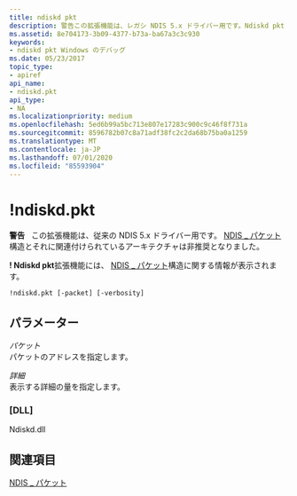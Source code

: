 ```yaml
---
title: ndiskd pkt
description: 警告この拡張機能は、レガシ NDIS 5.x ドライバー用です。Ndiskd pkt 拡張機能には、NDIS_PACKET 構造に関する情報が表示されます。
ms.assetid: 8e704173-3b09-4377-b73a-ba67a3c3c930
keywords:
- ndiskd pkt Windows のデバッグ
ms.date: 05/23/2017
topic_type:
- apiref
api_name:
- ndiskd.pkt
api_type:
- NA
ms.localizationpriority: medium
ms.openlocfilehash: 5ed6b99a5bc713e807e17283c900c9c46f8f731a
ms.sourcegitcommit: 8596782b07c8a71adf38fc2c2da68b75ba0a1259
ms.translationtype: MT
ms.contentlocale: ja-JP
ms.lasthandoff: 07/01/2020
ms.locfileid: "85593904"
---
```

# <a name="ndiskdpkt"></a>!ndiskd.pkt

**警告**   この拡張機能は、従来の NDIS 5.x ドライバー用です。 [NDIS \_ パケット](https://docs.microsoft.com/previous-versions/windows/hardware/network/ff557086(v=vs.85))構造とそれに関連付けられているアーキテクチャは非推奨となりました。

**! Ndiskd pkt**拡張機能には、 [NDIS \_ パケット](https://docs.microsoft.com/previous-versions/windows/hardware/network/ff557086(v=vs.85))構造に関する情報が表示されます。

```console
!ndiskd.pkt [-packet] [-verbosity] 
```

## <a name="parameters"></a>パラメーター

<span id="_______Packet______"></span><span id="_______packet______"></span><span id="_______PACKET______"></span>*パケット*   
パケットのアドレスを指定します。

<span id="_______Verbosity______"></span><span id="_______verbosity______"></span><span id="_______VERBOSITY______"></span>*詳細*   
表示する詳細の量を指定します。

### <a name="dll"></a>[DLL]

Ndiskd.dll

## <a name="see-also"></a>関連項目

[NDIS \_ パケット](https://docs.microsoft.com/previous-versions/windows/hardware/network/ff557086(v=vs.85))
